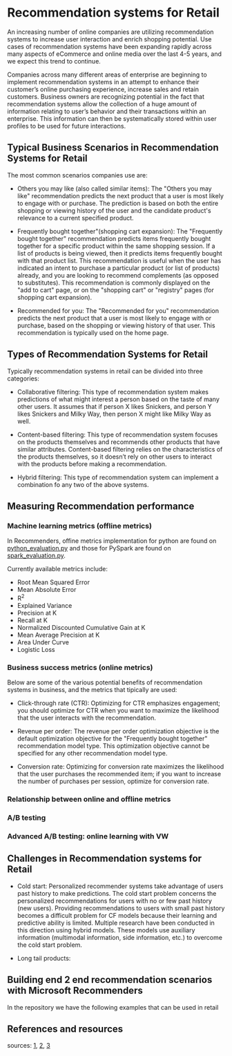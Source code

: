 # Recommendation systems for Retail

An increasing number of online companies are utilizing recommendation systems to increase user interaction and enrich shopping potential. Use cases of recommendation systems have been expanding rapidly across many aspects of eCommerce and online media over the last 4-5 years, and we expect this trend to continue.

Companies across many different areas of enterprise are beginning to implement recommendation systems in an attempt to enhance their customer’s online purchasing experience, increase sales and retain customers. Business owners are recognizing potential in the fact that recommendation systems allow the collection of a huge amount of information relating to user’s behavior and their transactions within an enterprise. This information can then be systematically stored within user profiles to be used for future interactions.

## Typical Business Scenarios in Recommendation Systems for Retail

The most common scenarios companies use are:

* Others you may like (also called similar items): The "Others you may like" recommendation predicts the next product that a user is most likely to engage with or purchase. The prediction is based on both the entire shopping or viewing history of the user and the candidate product's relevance to a current specified product.

* Frequently bought together"(shopping cart expansion): The "Frequently bought together" recommendation predicts items frequently bought together for a specific product within the same shopping session. If a list of products is being viewed, then it predicts items frequently bought with that product list. This recommendation is useful when the user has indicated an intent to purchase a particular product (or list of products) already, and you are looking to recommend complements (as opposed to substitutes). This recommendation is commonly displayed on the "add to cart" page, or on the "shopping cart" or "registry" pages (for shopping cart expansion).

* Recommended for you: The "Recommended for you" recommendation predicts the next product that a user is most likely to engage with or purchase, based on the shopping or viewing history of that user. This recommendation is typically used on the home page.


## Types of Recommendation Systems for Retail

Typically recommendation systems in retail can be divided into three categories:

* Collaborative filtering: This type of recommendation system makes predictions of what might interest a person based on the taste of many other users. It assumes that if person X likes Snickers, and person Y likes Snickers and Milky Way, then person X might like Milky Way as well.

* Content-based filtering: This type of recommendation system focuses on the products themselves and recommends other products that have similar attributes. Content-based filtering relies on the characteristics of the products themselves, so it doesn’t rely on other users to interact with the products before making a recommendation.

* Hybrid filtering: This type of recommendation system can implement a combination fo any two of the above systems.


## Measuring Recommendation performance

### Machine learning metrics (offline metrics)

In Recommenders, offine metrics implementation for python are found on [python_evaluation.py](https://github.com/microsoft/recommenders/blob/master/reco_utils/evaluation/python_evaluation.py) and those for PySpark are found on [spark_evaluation.py](https://github.com/microsoft/recommenders/blob/master/reco_utils/evaluation/spark_evaluation.py).

Currently available metrics include:

- Root Mean Squared Error
- Mean Absolute Error
- R<sup>2</sup>
- Explained Variance
- Precision at K
- Recall at K
- Normalized Discounted Cumulative Gain at K
- Mean Average Precision at K
- Area Under Curve
- Logistic Loss

### Business success metrics (online metrics)

Below are some of the various potential benefits of recommendation systems in business, and the metrics that tipically are used:

* Click-through rate (CTR): Optimizing for CTR emphasizes engagement; you should optimize for CTR when you want to maximize the likelihood that the user interacts with the recommendation.

* Revenue per order: The revenue per order optimization objective is the default optimization objective for the "Frequently bought together" recommendation model type. This optimization objective cannot be specified for any other recommendation model type.

* Conversion rate: Optimizing for conversion rate maximizes the likelihood that the user purchases the recommended item; if you want to increase the number of purchases per session, optimize for conversion rate.

### Relationship between online and offline metrics

### A/B testing

### Advanced A/B testing: online learning with VW

## Challenges in Recommendation systems for Retail

* Cold start: Personalized recommender systems take advantage of users past history to make predictions. The cold start problem concerns the personalized recommendations for users with no or few past history (new users). Providing recommendations to users with small past history becomes a difficult problem for CF models because their learning and predictive ability is limited. Multiple research have been conducted in this direction using hybrid models. These models use auxiliary information (multimodal information, side information, etc.) to overcome the cold start problem.

* Long tail products:

## Building end 2 end recommendation scenarios with Microsoft Recommenders

In the repository we have the following examples that can be used in retail





## References and resources

sources: [1](https://emerj.com/ai-sector-overviews/use-cases-recommendation-systems/), [2](https://cloud.google.com/recommendations-ai/docs/placements), [3](https://www.researchgate.net/post/Can_anyone_explain_what_is_cold_start_problem_in_recommender_system)